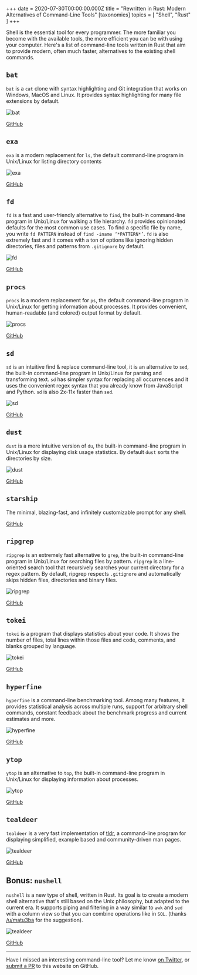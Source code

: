 +++
date = 2020-07-30T00:00:00.000Z
title = "Rewritten in Rust: Modern Alternatives of Command-Line Tools"
[taxonomies]
topics = [ "Shell", "Rust"  ]
+++

Shell is the essential tool for every programmer. The more familiar you become with the available tools, the more efficient you can be with using your computer. Here's a list of command-line tools written in Rust that aim to provide modern, often much faster, alternatives to the existing shell commands.

## `bat`

`bat` is a `cat` clone with syntax highlighting and Git integration that works on Windows, MacOS and Linux. It provides syntax highlighting for many file extensions by default.

![bat](/images/posts/bat.png)

[GitHub](https://github.com/sharkdp/bat)

## `exa`

`exa` is a modern replacement for `ls`, the default command-line program in Unix/Linux for listing directory contents

![exa](/images/posts/exa.png)

[GitHub](https://github.com/ogham/exa)

## `fd`

`fd` is a fast and user-friendly alternative to `find`, the built-in command-line program in Unix/Linux for walking a file hierarchy. `fd` provides opinionated defaults for the most common use cases. To find a specific file by name, you write `fd PATTERN` instead of `find -iname ‘*PATTERN*’`. `fd` is also extremely fast and it comes with a ton of options like ignoring hidden directories, files and patterns from `.gitignore` by default.

![fd](/images/posts/fd.png)

[GitHub](https://github.com/sharkdp/fd)

## `procs`

`procs` is a modern replacement for `ps`, the default command-line program in Unix/Linux for getting information about processes. It provides convenient, human-readable (and colored) output format by default.

![procs](/images/posts/procs.png)

[GitHub](https://github.com/dalance/procs)

## `sd`

`sd` is an intuitive find & replace command-line tool, it is an alternative to `sed`, the built-in command-line program in Unix/Linux for parsing and transforming text. `sd` has simpler syntax for replacing all occurrences and it uses the convenient regex syntax that you already know from JavaScript and Python. `sd` is also 2x-11x faster than `sed`.

![sd](/images/posts/sd.png)

[GitHub](https://github.com/chmln/sd)

## `dust`

`dust` is a more intuitive version of `du`, the built-in command-line program in Unix/Linux for displaying disk usage statistics. By default `dust` sorts the directories by size.

![dust](/images/posts/dust.png)

[GitHub](https://github.com/bootandy/dust)

## `starship`

The minimal, blazing-fast, and infinitely customizable prompt for any shell.

[GitHub](https://starship.rs/guide/)

## `ripgrep`

`ripgrep` is an extremely fast alternative to `grep`, the built-in command-line program in Unix/Linux for searching files by pattern. `ripgrep` is a line-oriented search tool that recursively searches your current directory for a regex pattern. By default, ripgrep respects `.gitignore` and automatically skips hidden files, directories and binary files.

![ripgrep](/images/posts/ripgrep.gif)

[GitHub](https://github.com/BurntSushi/ripgrep)

## `tokei`

`tokei` is a program that displays statistics about your code. It shows the number of files, total lines within those files and code, comments, and blanks grouped by language.

![tokei](/images/posts/tokei.png)

[GitHub](https://github.com/XAMPPRocky/tokei)

## `hyperfine`

`hyperfine` is a command-line benchmarking tool. Among many features, it provides  statistical analysis across multiple runs, support for arbitrary shell commands, constant feedback about the benchmark progress and current estimates and more.

![hyperfine](/images/posts/hyperfine.gif)

[GitHub](https://github.com/sharkdp/hyperfine)

## `ytop`

`ytop` is an alternative to `top`, the built-in command-line program in Unix/Linux for displaying information about processes.

![ytop](/images/posts/ytop.gif)

[GitHub](https://github.com/cjbassi/ytop)

## `tealdeer`

`tealdeer` is a very fast implementation of  [tldr](https://github.com/tldr-pages/tldr), a command-line program for displaying simplified, example based and community-driven man pages.

![tealdeer](/images/posts/tealdeer.gif)

[GitHub](https://github.com/dbrgn/tealdeer)

## Bonus: `nushell`

`nushell` is a new type of shell, written in Rust. Its goal is to create a modern shell alternative that's still based on the Unix philosophy, but adapted to the current era.
It supports piping and filtering in a way similar to `awk` and `sed` with a column view so that you can combine operations like in `SQL`. (thanks [/u/matu3ba](https://www.reddit.com/user/matu3ba/) for the suggestion).

![tealdeer](/images/posts/nushell.gif)

[GitHub](https://github.com/nushell/nushell)

---

Have I missed an interesting command-line tool? Let me know [on Twitter](https://twitter.com/zaiste), or [submit a PR](https://github.com/zaiste/zaiste.net) to this website on GitHub.
